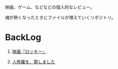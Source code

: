 映画、ゲーム、などなどの個人的なレビュー。

魂が熱くなったときにファイルが増えていくリポジトリ。

# BackLog

1. [映画『ロッキー』](https://github.com/john95206/Reviews/blob/master/RockeyForMe.md)

2. [人修羅を、斃しました](https://github.com/john95206/Reviews/blob/master/%E4%BA%BA%E4%BF%AE%E7%BE%85%E3%82%92%E3%80%81%E6%96%83%E3%81%97%E3%81%BE%E3%81%97%E3%81%9F.md)
